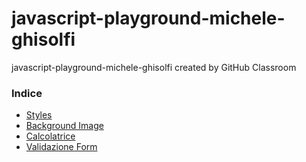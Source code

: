 # javascript-playground-michele-ghisolfi

javascript-playground-michele-ghisolfi created by GitHub Classroom


### Indice
 - [Styles](https://github.com/vallauri-ict/javascript-playground-michele-ghisolfi/tree/master/017_Styles)
 - [Background Image](https://github.com/vallauri-ict/javascript-playground-michele-ghisolfi/tree/master/018_BackgroudImage)
 - [Calcolatrice](https://github.com/vallauri-ict/javascript-playground-michele-ghisolfi/tree/master/019_Calcolatrice)
 - [Validazione Form](https://github.com/vallauri-ict/javascript-playground-michele-ghisolfi/tree/master/020_ValidazioneForm)


